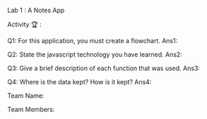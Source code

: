 Lab 1 : A Notes App

Activity 🏆 :

Q1: For this application, you must create a flowchart.
Ans1:

Q2: State the javascript technology you have learned.
Ans2:

Q3: Give a brief description of each function that was used.
Ans3:

Q4: Where is the data kept? How is it kept?
Ans4:



Team Name:

Team Members:
